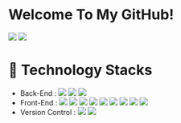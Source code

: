 <h1>Welcome To My GitHub!</h1>
<img src="https://github-readme-stats.vercel.app/api?username=jiseyeong&show_icons=true&theme=radical"/>
<img src="https://github-readme-stats.vercel.app/api/top-langs/?username=jiseyeong&layout=compact" "https://github.com/jiseyeong/github-readme-stats"/>




<h1>🔨 Technology Stacks</h1>
<ul>
  <li>
    Back-End : <img src="https://img.shields.io/badge/Spring-6DB33F?style=flat&logo=spring&logoColor=white"/> <img src="https://img.shields.io/badge/Spring Boot-6DB33F?style=flat&logo=springboot&logoColor=white"/>
               <img src="https://img.shields.io/badge/Java-1572B6?style=flat&logo=openjdk&logoColor=white"/>
  </li>
  <li>
    Front-End : <img src="https://img.shields.io/badge/React-61DAFB?style=flat&logo=React&logoColor=white"/> <img src="https://img.shields.io/badge/JavaScript-F7DF1E?style=flat&logo=javascript&logoColor=white"/>
                <img src="https://img.shields.io/badge/HTML5-E34F26?style=flat&logo=html5&logoColor=white"/> <img src="https://img.shields.io/badge/CSS-1572B6?style=flat&logo=css3&logoColor=white"/>
                <img src="https://img.shields.io/badge/Sass-CC6699?style=flat&logo=sass&logoColor=white"/> <img src="https://img.shields.io/badge/JQuery-0769AD?style=flat&logo=jquery&logoColor=white"/>
                <img src="https://img.shields.io/badge/BootStrap-7952B3?style=flat&logo=bootstrap&logoColor=white"/> <img src="https://img.shields.io/badge/Redux-764ABC?style=flat&logo=redux&logoColor=white"/>
                <img src="https://img.shields.io/badge/Axios-5A29E4?style=flat&logo=axios&logoColor=white"/>
  </li>
  <li>
    Version Control : <img src="https://img.shields.io/badge/Git-F05032?style=flat&logo=git&logoColor=white"/> <img src="https://img.shields.io/badge/GitHub-181717?style=flat&logo=github&logoColor=white"/> 
  </li>
</ul>
</ul>




